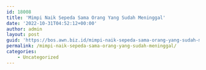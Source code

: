 ```yaml
---
id: 18008
title: 'Mimpi Naik Sepeda Sama Orang Yang Sudah Meninggal'
date: '2022-10-31T04:52:12+00:00'
author: admin
layout: post
guid: 'https://bos.awn.biz.id/mimpi-naik-sepeda-sama-orang-yang-sudah-meninggal/'
permalink: /mimpi-naik-sepeda-sama-orang-yang-sudah-meninggal/
categories:
    - Uncategorized
---
```



